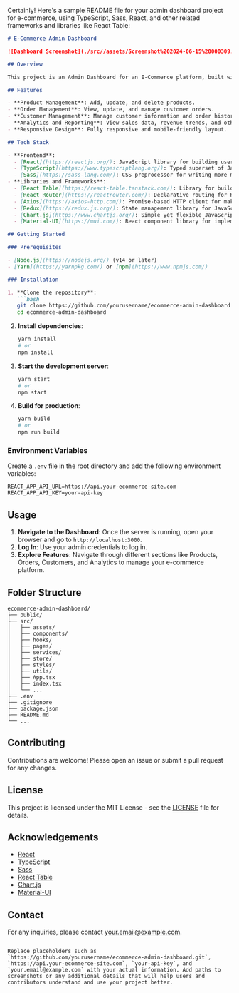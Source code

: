 Certainly! Here's a sample README file for your admin dashboard project for e-commerce, using TypeScript, Sass, React, and other related frameworks and libraries like React Table:

```markdown
# E-Commerce Admin Dashboard

![Dashboard Screenshot](./src//assets/Screenshot%202024-06-15%20000309.png)

## Overview

This project is an Admin Dashboard for an E-Commerce platform, built with TypeScript, Sass, and React. The dashboard provides various functionalities such as managing products, orders, customers, and analytics to assist administrators in efficiently handling the e-commerce operations.

## Features

- **Product Management**: Add, update, and delete products.
- **Order Management**: View, update, and manage customer orders.
- **Customer Management**: Manage customer information and order history.
- **Analytics and Reporting**: View sales data, revenue trends, and other key metrics.
- **Responsive Design**: Fully responsive and mobile-friendly layout.

## Tech Stack

- **Frontend**:
  - [React](https://reactjs.org/): JavaScript library for building user interfaces.
  - [TypeScript](https://www.typescriptlang.org/): Typed superset of JavaScript that compiles to plain JavaScript.
  - [Sass](https://sass-lang.com/): CSS preprocessor for writing more maintainable and scalable styles.
- **Libraries and Frameworks**:
  - [React Table](https://react-table.tanstack.com/): Library for building powerful tables and data grids.
  - [React Router](https://reactrouter.com/): Declarative routing for React applications.
  - [Axios](https://axios-http.com/): Promise-based HTTP client for making API requests.
  - [Redux](https://redux.js.org/): State management library for JavaScript apps.
  - [Chart.js](https://www.chartjs.org/): Simple yet flexible JavaScript charting library.
  - [Material-UI](https://mui.com/): React component library for implementing Google's Material Design.

## Getting Started

### Prerequisites

- [Node.js](https://nodejs.org/) (v14 or later)
- [Yarn](https://yarnpkg.com/) or [npm](https://www.npmjs.com/)

### Installation

1. **Clone the repository**:
   ```bash
   git clone https://github.com/yourusername/ecommerce-admin-dashboard.git
   cd ecommerce-admin-dashboard
   ```

2. **Install dependencies**:
   ```bash
   yarn install
   # or
   npm install
   ```

3. **Start the development server**:
   ```bash
   yarn start
   # or
   npm start
   ```

4. **Build for production**:
   ```bash
   yarn build
   # or
   npm run build
   ```

### Environment Variables

Create a `.env` file in the root directory and add the following environment variables:

```
REACT_APP_API_URL=https://api.your-ecommerce-site.com
REACT_APP_API_KEY=your-api-key
```

## Usage

1. **Navigate to the Dashboard**: Once the server is running, open your browser and go to `http://localhost:3000`.
2. **Log In**: Use your admin credentials to log in.
3. **Explore Features**: Navigate through different sections like Products, Orders, Customers, and Analytics to manage your e-commerce platform.

## Folder Structure

```
ecommerce-admin-dashboard/
├── public/
├── src/
│   ├── assets/
│   ├── components/
│   ├── hooks/
│   ├── pages/
│   ├── services/
│   ├── store/
│   ├── styles/
│   ├── utils/
│   ├── App.tsx
│   ├── index.tsx
│   └── ...
├── .env
├── .gitignore
├── package.json
├── README.md
└── ...
```

## Contributing

Contributions are welcome! Please open an issue or submit a pull request for any changes.

## License

This project is licensed under the MIT License - see the [LICENSE](LICENSE) file for details.

## Acknowledgements

- [React](https://reactjs.org/)
- [TypeScript](https://www.typescriptlang.org/)
- [Sass](https://sass-lang.com/)
- [React Table](https://react-table.tanstack.com/)
- [Chart.js](https://www.chartjs.org/)
- [Material-UI](https://mui.com/)

## Contact

For any inquiries, please contact [your.email@example.com](mailto:your.email@example.com).
```

Replace placeholders such as `https://github.com/yourusername/ecommerce-admin-dashboard.git`, `https://api.your-ecommerce-site.com`, `your-api-key`, and `your.email@example.com` with your actual information. Add paths to screenshots or any additional details that will help users and contributors understand and use your project better.